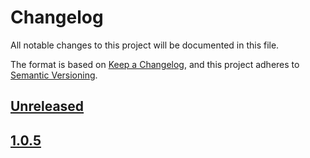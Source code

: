 # Changelog

All notable changes to this project will be documented in this file.

The format is based on [Keep a Changelog](https://keepachangelog.com/en/1.0.0/),
and this project adheres to [Semantic Versioning](https://semver.org/spec/v2.0.0.html).

## [Unreleased]

## [1.0.5]

[Unreleased]: https://github.com/serdigital64/aplatform64/compare/1.0.5...HEAD
[1.0.5]: https://github.com/serdigital64/aplatform64/releases/tag/1.0.5
